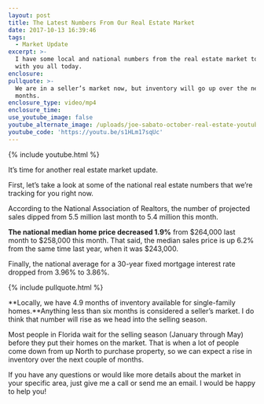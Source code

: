 ```yaml
---
layout: post
title: The Latest Numbers From Our Real Estate Market
date: 2017-10-13 16:39:46
tags:
  - Market Update
excerpt: >-
  I have some local and national numbers from the real estate market to share
  with you all today.
enclosure:
pullquote: >-
  We are in a seller’s market now, but inventory will go up over the next few
  months.
enclosure_type: video/mp4
enclosure_time:
use_youtube_image: false
youtube_alternate_image: /uploads/joe-sabato-october-real-estate-youtube.jpg
youtube_code: 'https://youtu.be/s1HLm17sqUc'
---
```



{% include youtube.html %}

It’s time for another real estate market update.

First, let’s take a look at some of the national real estate numbers that we’re tracking for you right now.

According to the National Association of Realtors, the number of projected sales dipped from 5.5 million last month to 5.4 million this month.

**The national median home price decreased 1.9%** from $264,000 last month to $258,000 this month. That said, the median sales price is up 6.2% from the same time last year, when it was $243,000.

Finally, the national average for a 30-year fixed mortgage interest rate dropped from 3.96% to 3.86%.

{% include pullquote.html %}

**Locally, we have 4.9 months of inventory available for single-family homes.**Anything less than six months is considered a seller’s market. I do think that number will rise as we head into the selling season.

Most people in Florida wait for the selling season (January through May) before they put their homes on the market. That is when a lot of people come down from up North to purchase property, so we can expect a rise in inventory over the next couple of months.

If you have any questions or would like more details about the market in your specific area, just give me a call or send me an email. I would be happy to help you!
